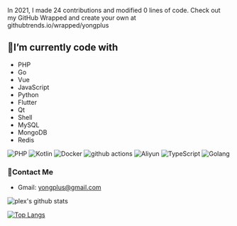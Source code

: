 In 2021, I made 24 contributions and modified 0 lines of code. Check out my GitHub Wrapped and create your own at githubtrends.io/wrapped/yongplus


## 🔭I’m currently code with

- PHP
- Go
- Vue
- JavaScript
- Python
- Flutter
- Qt
- Shell
- MySQL
- MongoDB
- Redis

<p>
    <img alt="PHP"
         src="https://img.shields.io/badge/-PHP-45b8d8?style=flat-square&logo=PHP&logoColor=white"/>
    <img alt="Kotlin"
         src="https://img.shields.io/badge/-Go-45b8d8?style=flat-square&logo=Go&logoColor=white"/>
    <img alt="Docker"
         src="https://img.shields.io/badge/-Vue-46a2f1?style=flat-square&logo=Vue&logoColor=white"/>
    <img alt="github actions"
         src="https://img.shields.io/badge/-JavaScript-2088FF?style=flat-square&logo=JavaScript&logoColor=white"/>
    <img alt="Aliyun"
         src="https://img.shields.io/badge/-Qt-1a73e8?style=flat-square&logo=Qt&logoColor=white"/>
    <img alt="TypeScript"
         src="https://img.shields.io/badge/-MySQL-007ACC?style=flat-square&logo=MySQL&logoColor=white"/>
    <img alt="Golang"
         src="https://img.shields.io/badge/-Golang-5849BE?style=flat-square&logo=Go&logoColor=white"/>
</p>

### 💬Contact Me

- Gmail: yongplus@gmail.com


![plex's github stats](https://github-readme-stats.vercel.app/api?username=yongplus&show_icons=true&count_private=true&theme=vue-dark)


[![Top Langs](https://github-readme-stats.vercel.app/api/top-langs/?username=yongplus&theme=vue-dark)](https://github.com/plexpt)

